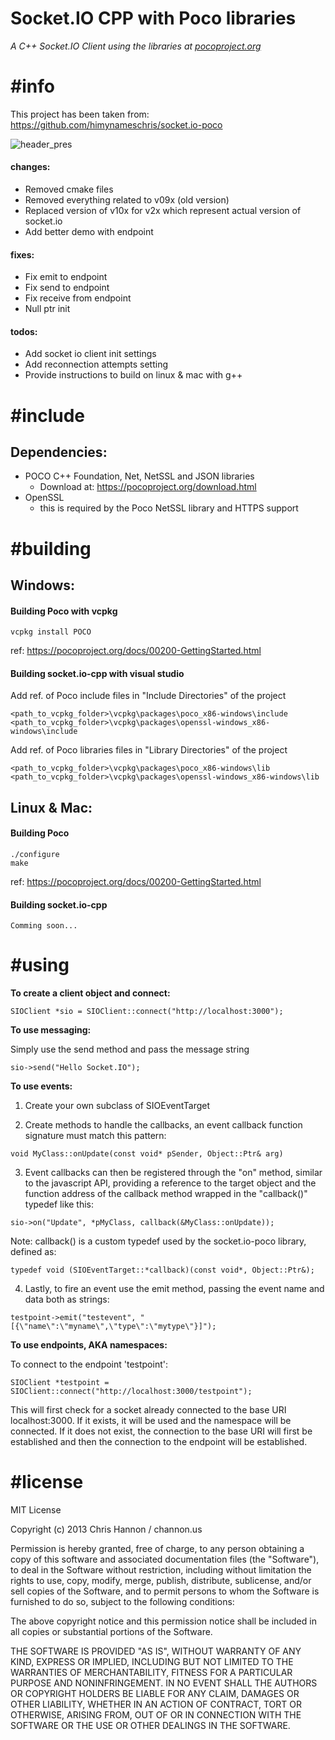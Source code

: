 ﻿# **Socket.IO CPP with Poco libraries** #
*A C++ Socket.IO Client using the libraries at [pocoproject.org](http://pocoproject.org/)*

# **#info** #

This project has been taken from: https://github.com/himynameschris/socket.io-poco

![header_pres](https://github.com/isaelblais/socket.io-cpp/tree/master/md/header.png)

#### changes:

- Removed cmake files
- Removed everything related to v09x (old version)
- Replaced version of v10x for v2x which represent actual version of socket.io
- Add better demo with endpoint

#### fixes:

- Fix emit to endpoint 
- Fix send to endpoint
- Fix receive from endpoint
- Null ptr init

#### todos:

- Add socket io client init settings
- Add reconnection attempts setting 
- Provide instructions to build on linux & mac with g++

# **#include** #

## Dependencies: ##

- POCO C++ Foundation, Net, NetSSL and JSON libraries
	- Download at: https://pocoproject.org/download.html
- OpenSSL
	- this is required by the Poco NetSSL library and HTTPS support 

# **#building** #

## Windows: ##

#### Building Poco with vcpkg
```
vcpkg install POCO
```
ref: https://pocoproject.org/docs/00200-GettingStarted.html

#### Building socket.io-cpp with visual studio

Add ref. of Poco include files in "Include Directories" of the project

```
<path_to_vcpkg_folder>\vcpkg\packages\poco_x86-windows\include
<path_to_vcpkg_folder>\vcpkg\packages\openssl-windows_x86-windows\include
```

Add ref. of Poco libraries files in "Library Directories" of the project

```
<path_to_vcpkg_folder>\vcpkg\packages\poco_x86-windows\lib
<path_to_vcpkg_folder>\vcpkg\packages\openssl-windows_x86-windows\lib
```

## Linux & Mac: ##

#### Building Poco
```
./configure
make
```
ref: https://pocoproject.org/docs/00200-GettingStarted.html


#### Building socket.io-cpp
```
Comming soon...
```

# **#using** #

**To create a client object and connect:**

`SIOClient *sio = SIOClient::connect("http://localhost:3000");`

**To use messaging:**

Simply use the send method and pass the message string

`sio->send("Hello Socket.IO");`

**To use events:**

1) Create your own subclass of SIOEventTarget 

2) Create methods to handle the callbacks, an event callback function signature must match this pattern:

`void MyClass::onUpdate(const void* pSender, Object::Ptr& arg)`

3) Event callbacks can then be registered through the "on" method, similar to the javascript API, providing a reference to the target object and the function address of the callback method wrapped in the "callback()" typedef like this:

`sio->on("Update", *pMyClass, callback(&MyClass::onUpdate));`

Note: callback() is a custom typedef used by the socket.io-poco library, defined as:

`typedef void (SIOEventTarget::*callback)(const void*, Object::Ptr&);`

4) Lastly, to fire an event use the emit method, passing the event name and data both as strings:

`testpoint->emit("testevent", "[{\"name\":\"myname\",\"type\":\"mytype\"}]");`

**To use endpoints, AKA namespaces:**

To connect to the endpoint 'testpoint':

`SIOClient *testpoint = SIOClient::connect("http://localhost:3000/testpoint");`

This will first check for a socket already connected to the base URI localhost:3000. If it exists, it will be used and the namespace will be connected. If it does not exist, the connection to the base URI will first be established and then the connection to the endpoint will be established.

# **#license** #

MIT License

Copyright (c) 2013 Chris Hannon / channon.us

Permission is hereby granted, free of charge, to any person obtaining a copy of this software and associated documentation files (the "Software"), to deal in the Software without restriction, including without limitation the rights to use, copy, modify, merge, publish, distribute, sublicense, and/or sell copies of the Software, and to permit persons to whom the Software is furnished to do so, subject to the following conditions:

The above copyright notice and this permission notice shall be included in all copies or substantial portions of the Software.

THE SOFTWARE IS PROVIDED "AS IS", WITHOUT WARRANTY OF ANY KIND, EXPRESS OR IMPLIED, INCLUDING BUT NOT LIMITED TO THE WARRANTIES OF MERCHANTABILITY, FITNESS FOR A PARTICULAR PURPOSE AND NONINFRINGEMENT. IN NO EVENT SHALL THE AUTHORS OR COPYRIGHT HOLDERS BE LIABLE FOR ANY CLAIM, DAMAGES OR OTHER LIABILITY, WHETHER IN AN ACTION OF CONTRACT, TORT OR OTHERWISE, ARISING FROM, OUT OF OR IN CONNECTION WITH THE SOFTWARE OR THE USE OR OTHER DEALINGS IN THE SOFTWARE.
